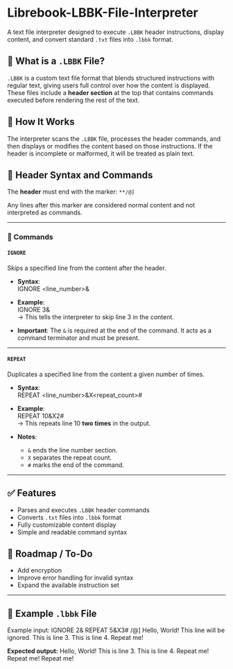 # Librebook-LBBK-File-Interpreter

A text file interpreter designed to execute `.LBBK` header instructions, display content, and convert standard `.txt` files into `.lbbk` format.

## 📄 What is a `.LBBK` File?

`.LBBK` is a custom text file format that blends structured instructions with regular text, giving users full control over how the content is displayed. These files include a **header section** at the top that contains commands executed before rendering the rest of the text.

## 🧠 How It Works

The interpreter scans the `.LBBK` file, processes the header commands, and then displays or modifies the content based on those instructions. If the header is incomplete or malformed, it will be treated as plain text.

## 🔧 Header Syntax and Commands

The **header** must end with the marker: `**/@]`

Any lines after this marker are considered normal content and not interpreted as commands.

---

### 📌 Commands

#### `IGNORE`

Skips a specified line from the content after the header.

- **Syntax**:  
    IGNORE <line_number>&

- **Example**:  
    IGNORE 3&  
    → This tells the interpreter to skip line 3 in the content.

- **Important**: The `&` is required at the end of the command. It acts as a command terminator and must be present.

---

#### `REPEAT`

Duplicates a specified line from the content a given number of times.

- **Syntax**:  
    REPEAT <line_number>&X<repeat_count>#

- **Example**:  
    REPEAT 10&X2#  
    → This repeats line 10 **two times** in the output.

- **Notes**:
  - `&` ends the line number section.
  - `X` separates the repeat count.
  - `#` marks the end of the command.

---

## ✅ Features

- Parses and executes `.LBBK` header commands
- Converts `.txt` files into `.lbbk` format
- Fully customizable content display
- Simple and readable command syntax

## 🚧 Roadmap / To-Do

- Add encryption
- Improve error handling for invalid syntax
- Expand the available instruction set

---

## 📁 Example `.lbbk` File

Example input:
IGNORE 2&
REPEAT 5&X3#
/@]
Hello, World!
This line will be ignored.
This is line 3.
This is line 4.
Repeat me!


**Expected output:**
Hello, World!
This is line 3.
This is line 4.
Repeat me!
Repeat me!
Repeat me!
